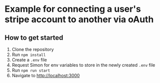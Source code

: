 # Example for connecting a user's stripe account to another via oAuth

## How to get started
1. Clone the repository
2. Run `npm install`
3. Create a `.env` file
4. Request Simon for env variables to store in the newly created `.env` file
5. Run `npm run start`
6. Navigate to [http://localhost:3000](http://localhost:3000)

